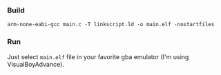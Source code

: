 ### Build
```
arm-none-eabi-gcc main.c -T linkscript.ld -o main.elf -nostartfiles 
```

### Run
Just select `main.elf` file in your favorite gba emulator (I'm using VisualBoyAdvance).
